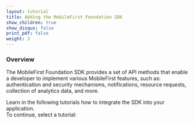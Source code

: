 ```yaml
---
layout: tutorial
title: Adding the MobileFirst Foundation SDK
show_children: true
show_disqus: false
print_pdf: false
weight: 3
---
```

### Overview
The MobileFirst Foundation SDK provides a set of API methods that enable a developer to implement various MobileFirst features, such as: authentication and security mechanisms, notifications, resource requests, collection of analytics data, and more.

Learn in the following tutorials how to integrate the SDK into your application.  
To continue, select a tutorial:
